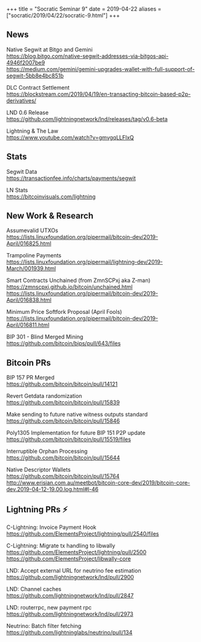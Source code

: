 +++
title =  "Socratic Seminar 9"
date = 2019-04-22
aliases = ["socratic/2019/04/22/socratic-9.html"]
+++

## News

Native Segwit at Bitgo and Gemini  
<https://blog.bitgo.com/native-segwit-addresses-via-bitgos-api-4946f2007be9>  
<https://medium.com/gemini/gemini-upgrades-wallet-with-full-support-of-segwit-5bb8e4bc851b>

DLC Contract Settlement  
<https://blockstream.com/2019/04/19/en-transacting-bitcoin-based-p2p-derivatives/>

LND 0.6 Release  
<https://github.com/lightningnetwork/lnd/releases/tag/v0.6-beta>

Lightning & The Law  
<https://www.youtube.com/watch?v=gmvgqLLFlxQ>


## Stats

Segwit Data  
<https://transactionfee.info/charts/payments/segwit>

LN Stats  
<https://bitcoinvisuals.com/lightning>


## New Work & Research

Assumevalid UTXOs  
<https://lists.linuxfoundation.org/pipermail/bitcoin-dev/2019-April/016825.html>

Trampoline Payments  
<https://lists.linuxfoundation.org/pipermail/lightning-dev/2019-March/001939.html>

Smart Contracts Unchained (from ZmnSCPxj aka Z-man)
<https://zmnscpxj.github.io/bitcoin/unchained.html>  
<https://lists.linuxfoundation.org/pipermail/bitcoin-dev/2019-April/016838.html>  

Minimum Price Softfork Proposal  (April Fools)  
<https://lists.linuxfoundation.org/pipermail/bitcoin-dev/2019-April/016811.html>

BIP 301 - Blind Merged Mining  
<https://github.com/bitcoin/bips/pull/643/files>



## Bitcoin PRs

BIP 157 PR Merged  
<https://github.com/bitcoin/bitcoin/pull/14121>

Revert Getdata randomization  
<https://github.com/bitcoin/bitcoin/pull/15839>

Make sending to future native witness outputs standard  
<https://github.com/bitcoin/bitcoin/pull/15846>

Poly1305 Implementation for future BIP 151 P2P update  
<https://github.com/bitcoin/bitcoin/pull/15519/files>

Interruptible Orphan Processing  
<https://github.com/bitcoin/bitcoin/pull/15644>

Native Descriptor Wallets  
<https://github.com/bitcoin/bitcoin/pull/15764>  
<http://www.erisian.com.au/meetbot/bitcoin-core-dev/2019/bitcoin-core-dev.2019-04-12-19.00.log.html#l-46>


## Lightning PRs ⚡

C-Lightning: Invoice Payment Hook  
<https://github.com/ElementsProject/lightning/pull/2540/files>  

C-Lightning: Migrate tx handling to libwally  
<https://github.com/ElementsProject/lightning/pull/2500>  
<https://github.com/ElementsProject/libwally-core>  

LND: Accept external URL for neutrino fee estimation  
<https://github.com/lightningnetwork/lnd/pull/2900>

LND: Channel caches  
<https://github.com/lightningnetwork/lnd/pull/2847>

LND: routerrpc, new payment rpc  
<https://github.com/lightningnetwork/lnd/pull/2973>

Neutrino: Batch filter fetching  
<https://github.com/lightninglabs/neutrino/pull/134>





